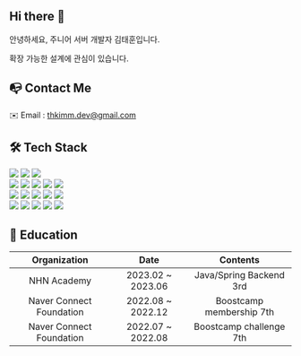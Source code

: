 ## Hi there 👋

안녕하세요, 주니어 서버 개발자 김태훈입니다. 

확장 가능한 설계에 관심이 있습니다.

## 📭 Contact Me
✉️ Email : thkimm.dev@gmail.com

## 🛠 Tech Stack
<div>
  <img src="https://img.shields.io/badge/JAVA-007396?style=flat-square&logo=JAVA&logoColor=white" />
  <img src="https://img.shields.io/badge/Spring-6DB33F?style=flat-square&logo=Spring&logoColor=white" />
  <img src="https://img.shields.io/badge/JPA-007396?style=flat-square&logo=JAVA&logoColor=white" />  
</div>
<div>
  <img src="https://img.shields.io/badge/MySQL-4479A1?style=flat-square&logo=MySQL&logoColor=white" />
  <img src="https://img.shields.io/badge/MongoDB-47A248?style=flat-square&logo=MongoDB&logoColor=white" />
  <img src="https://img.shields.io/badge/Redis-DC382D?style=flat-square&logo=Redis&logoColor=white" />
  <img src="https://img.shields.io/badge/elasticsearch-005571?style=flat-square&logo=elasticsearch&logoColor=white" />
  <img src="https://img.shields.io/badge/logstash-yellow?style=flat-square&logo=logstash&logoColor=white">  
</div>
<div>
  <img src="https://img.shields.io/badge/Amazon AWS-232F3E?style=flat-square&logo=amazonaws&logoColor=white"/>
  <img src="https://img.shields.io/badge/Ubuntu-E95420?style=flat-square&logo=Ubuntu&logoColor=white"/>
  <img src="https://img.shields.io/badge/NGINX-009639?style=flat-square&logo=NGINX&logoColor=white" />
  <img src="https://img.shields.io/badge/Docker-2496ED?style=flat-square&logo=Docker&logoColor=white" />
  <img src="https://img.shields.io/badge/Selenium-43B02A?style=flat-square&logo=Selenium&logoColor=white"/>
</div>
<div>
  <img src="https://img.shields.io/badge/Node.js-339933?style=flat-square&logo=Node.js&logoColor=white" />
  <img src="https://img.shields.io/badge/NestJS-E0234E?style=flat-square&logo=NestJS&logoColor=white" />
  <img src="https://img.shields.io/badge/HTML5-E34F26?style=flat-square&logo=HTML5&logoColor=white" />
  <img src="https://img.shields.io/badge/CSS3-1572B6?style=flat-square&logo=CSS3&logoColor=white" />
  <img src="https://img.shields.io/badge/JavaScript-F7DF1E?style=flat-square&logo=JavaScript&logoColor=white" />
</div>

## 🏫 Education

|       Organization       |       Date        |         Contents         |
|:------------------------:|:-----------------:|:------------------------:|
|       NHN Academy        | 2023.02 ~ 2023.06 | Java/Spring Backend 3rd  |
| Naver Connect Foundation | 2022.08 ~ 2022.12 | Boostcamp membership 7th |
| Naver Connect Foundation | 2022.07 ~ 2022.08 | Boostcamp challenge 7th  |

<!--
**kimtaehoonDev/kimtaehoonDev** is a ✨ _special_ ✨ repository because its `README.md` (this file) appears on your GitHub profile.

Here are some ideas to get you started:

- 🔭 I’m currently working on ...
- 🌱 I’m currently learning ...
- 👯 I’m looking to collaborate on ...
- 🤔 I’m looking for help with ...
- 💬 Ask me about ...
- 📫 How to reach me: ...
- 😄 Pronouns: ...
- ⚡ Fun fact: ...
-->
